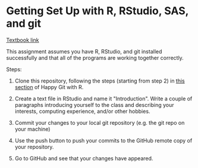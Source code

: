 # Getting Set Up with R, RStudio, SAS, and git

[Textbook link](https://srvanderplas.github.io/unl-stat850/tools.html)

This assignment assumes you have R, RStudio, and git installed successfully and that all of the programs are working together correctly. 

Steps:

1. Clone this repository, following the steps (starting from step 2) in [this section](https://happygitwithr.com/existing-github-first.html#new-rstudio-project-via-git-clone-1) of Happy Git with R. 

2. Create a text file in RStudio and name it "Introduction". Write a couple of paragraphs introducing yourself to the class and describing your interests, computing experience, and/or other hobbies.

3. Commit your changes to your local git repository (e.g. the git repo on your machine)

4. Use the push button to push your commits to the GitHub remote copy of your repository.

5. Go to GitHub and see that your changes have appeared.

